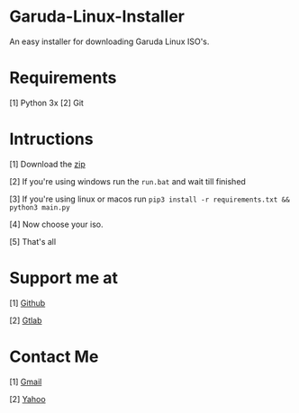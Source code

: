 # Garuda-Linux-Installer

An easy installer for downloading Garuda Linux ISO's. 

# Requirements

[1] Python 3x
[2] Git

# Intructions

[1] Download the [zip](https://github.com/Ender4LionIsGamer/Garuda-Linux-Installer/archive/refs/heads/main.zip)

[2] If you're using windows run the ```run.bat``` and wait till finished

[3] If you're using linux or macos run ```pip3 install -r requirements.txt && python3 main.py```

[4] Now choose your iso.

[5] That's all

# Support me at

[1] [Github](https://github.com/Ender4LionIsGamer)

[2] [Gtlab](https://gitlab.com/Ender4LionIsGamer)


# Contact Me

[1] [Gmail](mailto:ender4lion@gmail.com)

[2] [Yahoo](mailto:ender4lion@yahoo.com)

